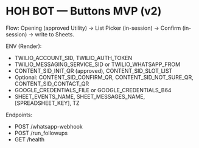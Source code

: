 # HOH BOT — Buttons MVP (v2)

Flow: Opening (approved Utility) -> List Picker (in-session) -> Confirm (in-session) -> write to Sheets.

ENV (Render):
- TWILIO_ACCOUNT_SID, TWILIO_AUTH_TOKEN
- TWILIO_MESSAGING_SERVICE_SID or TWILIO_WHATSAPP_FROM
- CONTENT_SID_INIT_QR (approved), CONTENT_SID_SLOT_LIST
- Optional: CONTENT_SID_CONFIRM_QR, CONTENT_SID_NOT_SURE_QR, CONTENT_SID_CONTACT_QR
- GOOGLE_CREDENTIALS_FILE or GOOGLE_CREDENTIALS_B64
- SHEET_EVENTS_NAME, SHEET_MESSAGES_NAME, [SPREADSHEET_KEY], TZ

Endpoints:
- POST /whatsapp-webhook
- POST /run_followups
- GET  /health
